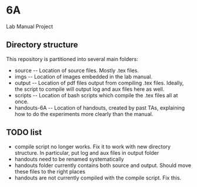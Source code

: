 # 6A
Lab Manual Project

## Directory structure

This repository is partitioned into several main folders:

* source -- Location of source files.  Mostly .tex files.
* imgs -- Location of images embedded in the lab manual.
* output -- Location of pdf files output from compiling .tex files.  Ideally,
  the script to compile will output log and aux files here as well.
* scripts -- Location of bash scripts which compile the .tex files all at once.
* handouts-6A -- Location of handouts, created by past TAs, 
explaining how to do the experiments more clearly than the manual.

## TODO list

* compile script no longer works.  Fix it to work with new directory structure.
  In particular, put log and aux files in output folder
* handouts need to be renamed systematically
* handouts folder currently contains both source and output.  Should move these
  files to the right places
* handouts are not currently compiled with the compile script.  Fix this.
